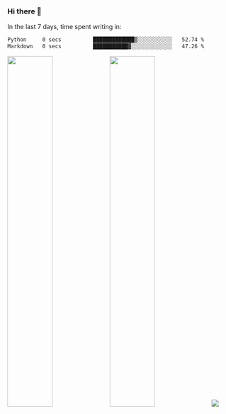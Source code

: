 ### Hi there 👋

In the last 7 days, time spent writing in:

<!--START_SECTION:waka-->

```txt
Python     0 secs          █████████████▒░░░░░░░░░░░   52.74 %
Markdown   0 secs          ███████████▓░░░░░░░░░░░░░   47.26 %
```

<!--END_SECTION:waka-->

<img src="https://wakatime.com/share/@jimtje/5d0c92de-08f8-4a72-8f2f-6a9693d1e318.svg" width=45% height=45%> <img src="https://wakatime.com/share/@jimtje/501498ae-bda5-4da7-a89d-b40bcdd5556d.svg" width=45% height=45%>
![](https://hit.yhype.me/github/profile?user_id=43537315)
